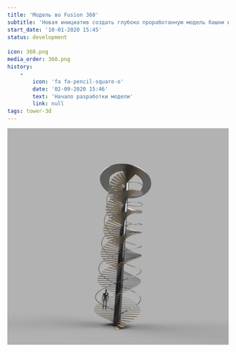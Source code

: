 ```yaml
---
title: 'Модель во Fusion 360'
subtitle: 'Новая инициатив создать глубоко проработанную модель башни в специализированной программе инженерного проектирования'
start_date: '10-01-2020 15:45'
status: development

icon: 360.png
media_order: 360.png
history:
    -
        icon: 'fa fa-pencil-square-o'
        date: '02-09-2020 15:46'
        text: 'Начало разработки модели'
        link: null
tags: tower-3d
---
```


![](./360.png)
